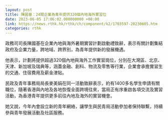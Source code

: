 ```yaml
---
layout: post
title: 陳國基：24間企業為青年提供320個內地海外實習位
date: 2023-06-05 17:06:02.000000000 +08:00
link: https://news.rthk.hk/rthk/ch/component/k2/1703597-20230605.htm
categories: rthk
---
```


政務司司長陳國基在企業內地與海外暑期實習計劃啟動禮致辭，表示有關計劃集結政府及企業力量，跨地域、跨界別，為青年提供新的發展機遇。

他表示，計劃將提供超過320個內地與海外工作實習崗位，分別在大灣區、北京、天津、新加坡及瑞典等，涵蓋金融、創科、物流及零售等行業，企業會承擔實習生的交通、住宿費用及薪金津貼。

民政及青年事務局局長麥美娟在同一活動致辭表示，約有1400多名學生申請有關職位，隨著香港與內地及各地恢復全面跨境往來，當局正有序重啟各項交流及實習活動，為香港青年提供更多前往內地及海外的實習機會。

她又說，今年內會設立新的青年網絡，讓學生與民青局活動參加者保持聯繫，持續參與青年發展活動及社區服務。
